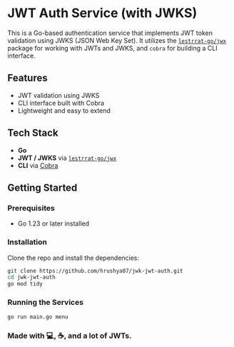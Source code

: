 # JWT Auth Service (with JWKS)

This is a Go-based authentication service that implements JWT token validation using JWKS (JSON Web Key Set). It utilizes the [`lestrrat-go/jwx`](https://github.com/lestrrat-go/jwx/v3) package for working with JWTs and JWKS, and `cobra` for building a CLI interface.

## Features

- JWT validation using JWKS
- CLI interface built with Cobra
- Lightweight and easy to extend

## Tech Stack

- **Go**
- **JWT / JWKS** via [`lestrrat-go/jwx`](https://github.com/lestrrat-go/jwx/v3)
- **CLI** via [Cobra](https://github.com/spf13/cobra)

## Getting Started

### Prerequisites

- Go 1.23 or later installed

### Installation

Clone the repo and install the dependencies:

```bash
git clone https://github.com/hrushya07/jwk-jwt-auth.git
cd jwk-jwt-auth
go mod tidy
```

### Running the Services
```bash
go run main.go menu
```

### Made with 💻, ☕, and a lot of JWTs.